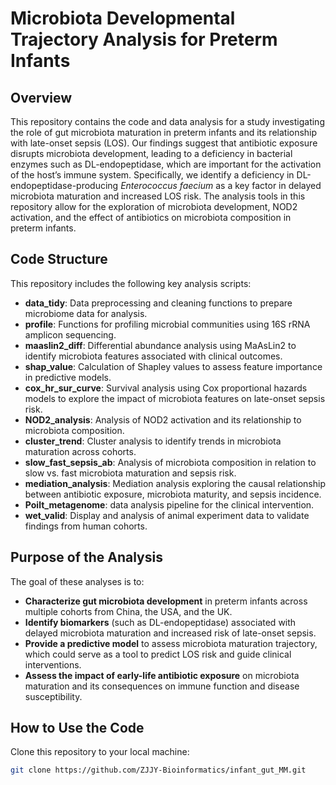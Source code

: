 # Microbiota Developmental Trajectory Analysis for Preterm Infants

## Overview

This repository contains the code and data analysis for a study investigating the role of gut microbiota maturation in preterm infants and its relationship with late-onset sepsis (LOS). Our findings suggest that antibiotic exposure disrupts microbiota development, leading to a deficiency in bacterial enzymes such as DL-endopeptidase, which are important for the activation of the host’s immune system. Specifically, we identify a deficiency in DL-endopeptidase-producing *Enterococcus faecium* as a key factor in delayed microbiota maturation and increased LOS risk. The analysis tools in this repository allow for the exploration of microbiota development, NOD2 activation, and the effect of antibiotics on microbiota composition in preterm infants.

## Code Structure

This repository includes the following key analysis scripts:

- **data_tidy**: Data preprocessing and cleaning functions to prepare microbiome data for analysis.
- **profile**: Functions for profiling microbial communities using 16S rRNA amplicon sequencing.
- **maaslin2_diff**: Differential abundance analysis using MaAsLin2 to identify microbiota features associated with clinical outcomes.
- **shap_value**: Calculation of Shapley values to assess feature importance in predictive models.
- **cox_hr_sur_curve**: Survival analysis using Cox proportional hazards models to explore the impact of microbiota features on late-onset sepsis risk.
- **NOD2_analysis**: Analysis of NOD2 activation and its relationship to microbiota composition.
- **cluster_trend**: Cluster analysis to identify trends in microbiota maturation across cohorts.
- **slow_fast_sepsis_ab**: Analysis of microbiota composition in relation to slow vs. fast microbiota maturation and sepsis risk.
- **mediation_analysis**: Mediation analysis exploring the causal relationship between antibiotic exposure, microbiota maturity, and sepsis incidence.
- **Poilt_metagenome**: data analysis pipeline for the clinical intervention.
- **wet_valid**: Display and analysis of animal experiment data to validate findings from human cohorts.

## Purpose of the Analysis

The goal of these analyses is to:

- **Characterize gut microbiota development** in preterm infants across multiple cohorts from China, the USA, and the UK.
- **Identify biomarkers** (such as DL-endopeptidase) associated with delayed microbiota maturation and increased risk of late-onset sepsis.
- **Provide a predictive model** to assess microbiota maturation trajectory, which could serve as a tool to predict LOS risk and guide clinical interventions.
- **Assess the impact of early-life antibiotic exposure** on microbiota maturation and its consequences on immune function and disease susceptibility.

## How to Use the Code

Clone this repository to your local machine:
   ```bash
   git clone https://github.com/ZJJY-Bioinformatics/infant_gut_MM.git
   ```


